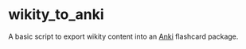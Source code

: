 # wikity_to_anki

A basic script to export wikity content into an [Anki](http://ankisrs.net/) flashcard package.